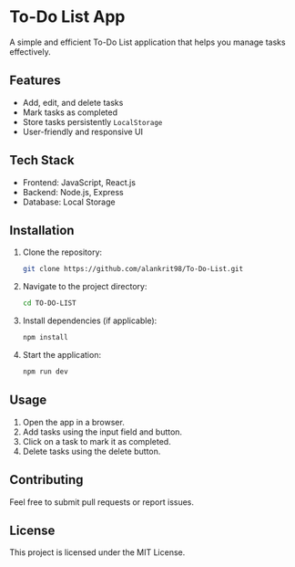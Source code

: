 # To-Do List App

A simple and efficient To-Do List application that helps you manage tasks effectively.

## Features

- Add, edit, and delete tasks
- Mark tasks as completed
- Store tasks persistently ```LocalStorage```
- User-friendly and responsive UI

## Tech Stack

- Frontend: JavaScript, React.js
- Backend:  Node.js, Express
- Database: Local Storage

## Installation

1. Clone the repository:
   ```bash
   git clone https://github.com/alankrit98/To-Do-List.git
   ```
2. Navigate to the project directory:
   ```bash
   cd TO-DO-LIST
   ```
3. Install dependencies (if applicable):
   ```bash
   npm install
   ```
4. Start the application:
   ```bash
   npm run dev
   ```

## Usage

1. Open the app in a browser.
2. Add tasks using the input field and button.
3. Click on a task to mark it as completed.
4. Delete tasks using the delete button.

## Contributing

Feel free to submit pull requests or report issues.

## License

This project is licensed under the MIT License.

